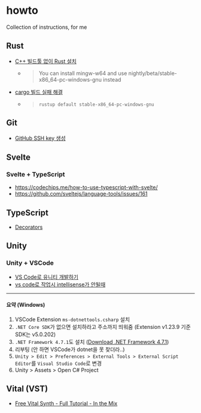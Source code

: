 # howto
Collection of instructions, for me
## Rust
- [C++ 빌드툴 없이 Rust 설치](https://www.reddit.com/r/rust/comments/hv823s/how_to_install_rust_without_the_c_build_tools/)
  - > You can install mingw-w64 and use nightly/beta/stable-x86_64-pc-windows-gnu instead
- [cargo 빌드 실패 해결](https://stackoverflow.com/a/68596301)
  - > `rustup default stable-x86_64-pc-windows-gnu`
## Git
- [GitHub SSH key 생성](https://syung05.tistory.com/20)
## Svelte
### Svelte + TypeScript
- https://codechips.me/how-to-use-typescript-with-svelte/
- https://github.com/sveltejs/language-tools/issues/161
## TypeScript
- [Decorators](https://coryrylan.com/blog/introduction-to-typescript-property-decorators)
## Unity
### Unity + VSCode
- [VS Code로 유니티 개발하기](https://www.androidhuman.com/2020-09-14-unity_with_vscode)
- [vs code로 작업시 intellisense가 안될때](https://velog.io/@ww9986/unity-vs-code%EB%A1%9C-%EC%9E%91%EC%97%85%EC%8B%9C-intellisense%EA%B0%80-%EC%95%88%EB%90%A0%EB%95%8C)
---
#### 요약 (Windows)
1. VSCode Extension `ms-dotnettools.csharp` 설치
2. `.NET Core SDK`가 없으면 설치하라고 주소까지 띄워줌 (Extension v1.23.9 기준 SDK는 v5.0.202)
3. `.NET Framework 4.7.1`도 설치 ([Download .NET Framework 4.7.1](https://dotnet.microsoft.com/download/dotnet-framework/net471))
4. 리부팅 (안 하면 VSCode가 dotnet을 못 찾더라..)
5. `Unity > Edit > Preferences > External Tools > External Script Editor`를 `Visual Studio Code`로 변경
6. Unity > Assets > Open C# Project
## Vital (VST)
- [Free Vital Synth - Full Tutorial - In the Mix](https://www.youtube.com/watch?v=7qQX6YGBQEA)
